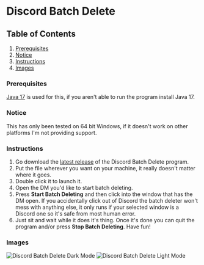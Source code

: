 # Discord Batch Delete
## Table of Contents
1. [Prerequisites](#prerequisites)
2. [Notice](#notice)
3. [Instructions](#instructions)
4. [Images](#images)
### Prerequisites
[Java 17](https://adoptium.net/temurin/releases/) is used for this, if you aren't able to run the program install Java 17.
### Notice
This has only been tested on 64 bit Windows, if it doesn't work on other platforms I'm not providing support.
### Instructions
1. Go download the [latest release](https://github.com/SmushyTaco/Discord-Batch-Delete/releases/latest/) of the Discord Batch Delete program.
2. Put the file wherever you want on your machine, it really doesn't matter where it goes.
3. Double click it to launch it.
4. Open the DM you'd like to start batch deleting.
5. Press **Start Batch Deleting** and then click into the window that has the DM open. If you accidentally click out of Discord the batch deleter won't mess with anything else, it only runs if your selected window is a Discord one so it's safe from most human error.
6. Just sit and wait while it does it's thing. Once it's done you can quit the program and/or press **Stop Batch Deleting**. Have fun!
### Images
![Discord Batch Delete Dark Mode](https://i.imgur.com/6o4geXT.png)
![Discord Batch Delete Light Mode](https://i.imgur.com/lygIF9A.png)
